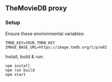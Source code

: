 ## TheMovieDB proxy

### Setup

Ensure these environmental variables:
```
TMDB_KEY=YOUR_TMDB_KEY
IMAGE_BASE_URL=https://image.tmdb.org/t/p/w92
```

Install, build & run:
```
npm install
npm run build
npm start
```
